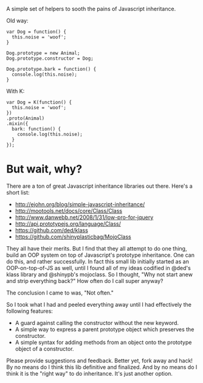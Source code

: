 A simple set of helpers to sooth the pains of Javascript inheritance.

Old way:

    var Dog = function() {
      this.noise = 'woof';
    }
    
    Dog.prototype = new Animal;
    Dog.prototype.constructor = Dog;
    
    Dog.prototype.bark = function() {
      console.log(this.noise);
    }

With K:

    var Dog = K(function() {
      this.noise = 'woof';
    })
    .proto(Animal)
    .mixin({
      bark: function() {
        console.log(this.noise);
      }
    });

# But wait, why?

There are a ton of great Javascript inheritance libraries out there. Here's a short list:

* http://ejohn.org/blog/simple-javascript-inheritance/
* http://mootools.net/docs/core/Class/Class
* http://www.danwebb.net/2008/1/31/low-pro-for-jquery
* http://api.prototypejs.org/language/Class/
* https://github.com/ded/klass
* https://github.com/shinyplasticbag/MojoClass

They all have their merits. But I find that they all attempt to do one thing, build an OOP system on top of Javascript's prototype inheritance. One can do this, and rather successfully. In fact this small lib initially started as an OOP-on-top-of-JS as well, until I found all of my ideas codified in @ded's klass library and @shinypb's mojoclass. So I thought, "Why not start anew and strip everything back?" How often do I call super anyway?

The conclusion I came to was, "Not often."

So I took what I had and peeled everything away until I had effectively the following features:

* A guard against calling the constructor without the new keyword.
* A simple way to express a parent prototype object which preserves the constructor.
* A simple syntax for adding methods from an object onto the prototype object of a constructor. 

Please provide suggestions and feedback. Better yet, fork away and hack! By no means do I think this lib definitive and finalized. And by no means do I think it is the "right way" to do inheritance. It's just another option.
